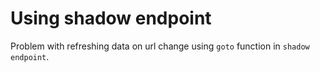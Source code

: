# Using shadow endpoint

Problem with refreshing data on url change using `goto` function in `shadow endpoint`.